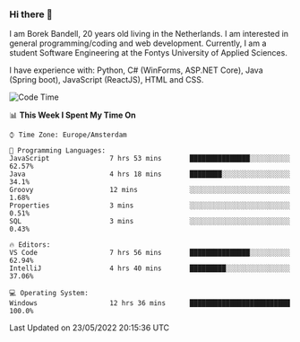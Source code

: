 ### Hi there 👋

I am Borek Bandell, 20 years old living in the Netherlands. I am interested in general programming/coding and web development. Currently, I am a student Software Engineering at the Fontys University of Applied Sciences.

I have experience with: Python, C# (WinForms, ASP.NET Core), Java (Spring boot), JavaScript (ReactJS), HTML and CSS.

<!--START_SECTION:waka-->
![Code Time](http://img.shields.io/badge/Code%20Time-146%20hrs%2023%20mins-blue)

📊 **This Week I Spent My Time On** 

```text
⌚︎ Time Zone: Europe/Amsterdam

💬 Programming Languages: 
JavaScript               7 hrs 53 mins       ███████████████░░░░░░░░░░   62.57% 
Java                     4 hrs 18 mins       ████████░░░░░░░░░░░░░░░░░   34.1% 
Groovy                   12 mins             ░░░░░░░░░░░░░░░░░░░░░░░░░   1.68% 
Properties               3 mins              ░░░░░░░░░░░░░░░░░░░░░░░░░   0.51% 
SQL                      3 mins              ░░░░░░░░░░░░░░░░░░░░░░░░░   0.43%

🔥 Editors: 
VS Code                  7 hrs 56 mins       ███████████████░░░░░░░░░░   62.94% 
IntelliJ                 4 hrs 40 mins       █████████░░░░░░░░░░░░░░░░   37.06%

💻 Operating System: 
Windows                  12 hrs 36 mins      █████████████████████████   100.0%

```


 Last Updated on 23/05/2022 20:15:36 UTC
<!--END_SECTION:waka-->

<!--**tcBorek2002/tcBorek2002** is a ✨ _special_ ✨ repository because its `README.md` (this file) appears on your GitHub profile.

Here are some ideas to get you started:

- 🔭 I’m currently working on ...
- 🌱 I’m currently learning ...
- 👯 I’m looking to collaborate on ...
- 🤔 I’m looking for help with ...
- 💬 Ask me about ...
- 📫 How to reach me: ...
- 😄 Pronouns: ...
- ⚡ Fun fact: ...
-->
